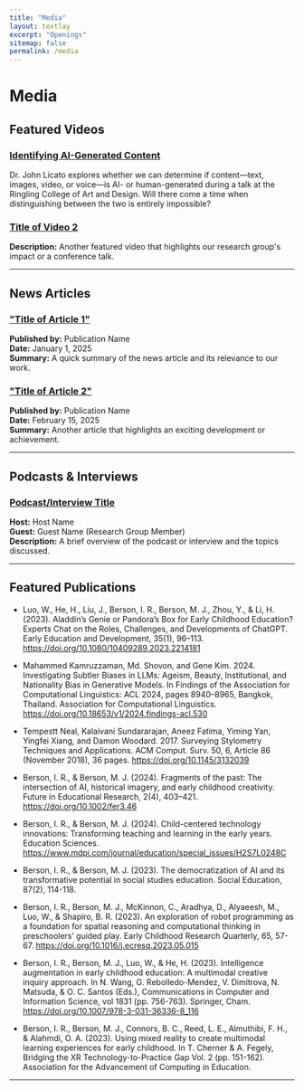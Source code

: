 ```yaml
---
title: "Media"
layout: textlay
excerpt: "Openings"
sitemap: false
permalink: /media
---
```


# **Media**

## Featured Videos

### [Identifying AI-Generated Content](https://www.youtube.com/watch?v=_acibRWfch8)
Dr. John Licato explores whether we can determine if content—text, images, video, or voice—is AI- or human-generated during a talk at the Ringling College of Art and Design. Will there come a time when distinguishing between the two is entirely impossible?

### [Title of Video 2](https://example.com/video2)
**Description:** Another featured video that highlights our research group's impact or a conference talk.

---

## News Articles

### ["Title of Article 1"](https://example.com/article1)
**Published by:** Publication Name  
**Date:** January 1, 2025  
**Summary:** A quick summary of the news article and its relevance to our work.

### ["Title of Article 2"](https://example.com/article2)
**Published by:** Publication Name  
**Date:** February 15, 2025  
**Summary:** Another article that highlights an exciting development or achievement.

---

## Podcasts & Interviews

### [Podcast/Interview Title](https://example.com/podcast1)
**Host:** Host Name  
**Guest:** Guest Name (Research Group Member)  
**Description:** A brief overview of the podcast or interview and the topics discussed.

---

## Featured Publications

- Luo, W., He, H., Liu, J., Berson, I. R., Berson, M. J., Zhou, Y., & Li, H. (2023). Aladdin’s Genie or Pandora’s Box for Early Childhood Education? Experts Chat on the Roles, Challenges, and Developments of ChatGPT. Early Education and Development, 35(1), 96–113. https://doi.org/10.1080/10409289.2023.2214181
  
- Mahammed Kamruzzaman, Md. Shovon, and Gene Kim. 2024. Investigating Subtler Biases in LLMs: Ageism, Beauty, Institutional, and Nationality Bias in Generative Models. In Findings of the Association for Computational Linguistics: ACL 2024, pages 8940–8965, Bangkok, Thailand. Association for Computational Linguistics. https://doi.org/10.18653/v1/2024.findings-acl.530
  
- Tempestt Neal, Kalaivani Sundararajan, Aneez Fatima, Yiming Yan, Yingfei Xiang, and Damon Woodard. 2017. Surveying Stylometry Techniques and Applications. ACM Comput. Surv. 50, 6, Article 86 (November 2018), 36 pages. https://doi.org/10.1145/3132039

- Berson, I. R., & Berson, M. J. (2024). Fragments of the past: The intersection of AI, historical imagery, and early childhood creativity. Future in Educational Research, 2(4), 403–421. https://doi.org/10.1002/fer3.46

- Berson, I. R., & Berson, M. J. (2024). Child-centered technology innovations: Transforming teaching and learning in the early years. Education Sciences. https://www.mdpi.com/journal/education/special_issues/H2S7L0248C

- Berson, I. R., & Berson, M. J. (2023). The democratization of AI and its transformative potential in social studies education. Social Education, 87(2), 114-118.

- Berson, I. R., Berson, M. J., McKinnon, C., Aradhya, D., Alyaeesh, M., Luo, W., & Shapiro, B. R. (2023). An exploration of robot programming as a foundation for spatial reasoning and computational thinking in preschoolers’ guided play. Early Childhood Research Quarterly, 65, 57-67. https://doi.org/10.1016/j.ecresq.2023.05.015

- Berson, I. R., Berson, M. J., Luo, W., & He, H. (2023). Intelligence augmentation in early childhood education: A multimodal creative inquiry approach. In N. Wang, G. Rebolledo-Mendez, V. Dimitrova, N. Matsuda, & O. C. Santos (Eds.), Communications in Computer and Information Science, vol 1831 (pp. 756-763). Springer, Cham. https://doi.org/10.1007/978-3-031-36336-8_116

- Berson, I. R., Berson, M. J., Connors, B. C., Reed, L. E., Almuthibi, F. H., & Alahmdi, O. A. (2023). Using mixed reality to create multimodal learning experiences for early childhood. In T. Cherner & A. Fegely, Bridging the XR Technology-to-Practice Gap Vol. 2 (pp. 151-162). Association for the Advancement of Computing in Education.

---
